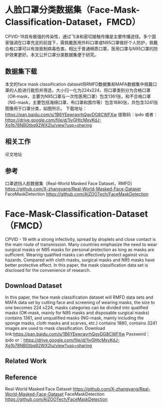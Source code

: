 # 人脸口罩分类数据集（Face-Mask-Classification-Dataset，FMCD）
CPVID-19具有极强的传染性，通过飞沫和密切接触传播是主要传播途径。多个国家强调在口罩充足的前提下，需佩戴医用外科口罩或N95口罩做好个人防护，佩戴合格口罩可以有效抵制病毒危害。相比于普通棉质口罩，医用口罩与N95口罩的防护效果更好。本文公开口罩分类数据集便于研究。
## 数据集下载
本文的face mask classification dataset将RMFD数据集和MAFA数据集中佩戴口罩的人脸进行裁剪并筛选，大小归一化为224x224，将口罩类别分为合格口罩（OK-mask，主要为N95口罩与一次性医用口罩）包含1361张，和不合格口罩（NG-mask，主要包括海绵口罩、布口罩和围巾等）包含1880张，共包含3241张图像用于口罩分类，如图所示。
下载地址：https://pan.baidu.com/s/1B6YEewrayrhQgvDG8CWFXw 提取码：ipdo
或者：https://drive.google.com/file/d/1jyGHtcMxyKdJ-Xg1b78NBGtbq92WX2lu/view?usp=sharing
## 相关工作
论文地址
## 参考
口罩遮挡人脸数据集（Real-World Masked Face Dataset，RMFD）https://github.com/X-zhangyang/Real-World-Masked-Face-Dataset
FaceMaskDetection https://github.com/AIZOOTech/FaceMaskDetection

# Face-Mask-Classification-Dataset（FMCD）
CPVID - 19 with a strong infectivity, spread by droplets and close contact is the main route of transmission. Many countries emphasize the need to wear surgical masks or N95 masks for personal protection as long as masks are sufficient. Wearing qualified masks can effectively protect against virus hazards. Compared with cloth masks, surgical masks and N95 masks have better protective effect. In this paper, the mask classification data set is disclosed for the convenience of research.
## Download Dataset
In this paper, the face mask classification dataset will RMFD data sets and MAFA data set by cutting face and screening of wearing masks, the size to one becomes 224 x224, masks categories can be divided into qualified masks (OK-mask, mainly for N95 masks and disposable surgical masks) contains 1361, and unqualified masks (NG-mask, mainly including the sponge masks, cloth masks and scarves, etc.) contains 1880, contains 3241 images are used to mask classification.
Download link:https://pan.baidu.com/s/1B6YEewrayrhQgvDG8CWFXw Password：ipdo
or：https://drive.google.com/file/d/1jyGHtcMxyKdJ-Xg1b78NBGtbq92WX2lu/view?usp=sharing
## Related Work

## Reference
Real-World Masked Face Dataset https://github.com/X-zhangyang/Real-World-Masked-Face-Dataset
FaceMaskDetection https://github.com/AIZOOTech/FaceMaskDetection
